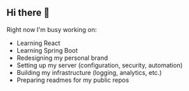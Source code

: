 ## Hi there 👋


Right now I'm busy working on:
- Learning React
- Learning Spring Boot
- Redesigning my personal brand
- Setting up my server (configuration, security, automation) 
- Building my infrastructure (logging, analytics, etc.)
- Preparing readmes for my public repos


<!--
Hey! You are not supposed to see this.
But if you did, you are indeed an awesome person :D
-->
